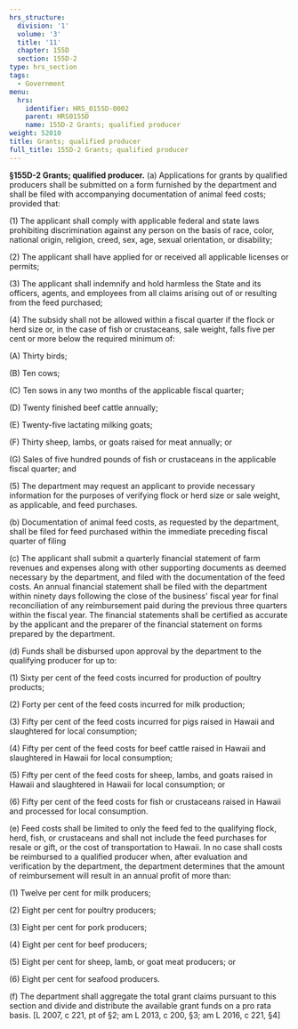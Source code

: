 ```yaml
---
hrs_structure:
  division: '1'
  volume: '3'
  title: '11'
  chapter: 155D
  section: 155D-2
type: hrs_section
tags:
  - Government
menu:
  hrs:
    identifier: HRS_0155D-0002
    parent: HRS0155D
    name: 155D-2 Grants; qualified producer
weight: 52010
title: Grants; qualified producer
full_title: 155D-2 Grants; qualified producer
---
```

**§155D-2 Grants; qualified producer.** (a) Applications for grants by qualified producers shall be submitted on a form furnished by the department and shall be filed with accompanying documentation of animal feed costs; provided that:

(1) The applicant shall comply with applicable federal and state laws prohibiting discrimination against any person on the basis of race, color, national origin, religion, creed, sex, age, sexual orientation, or disability;

(2) The applicant shall have applied for or received all applicable licenses or permits;

(3) The applicant shall indemnify and hold harmless the State and its officers, agents, and employees from all claims arising out of or resulting from the feed purchased;

(4) The subsidy shall not be allowed within a fiscal quarter if the flock or herd size or, in the case of fish or crustaceans, sale weight, falls five per cent or more below the required minimum of:

(A) Thirty birds;

(B) Ten cows;

(C) Ten sows in any two months of the applicable fiscal quarter;

(D) Twenty finished beef cattle annually;

(E) Twenty-five lactating milking goats;

(F) Thirty sheep, lambs, or goats raised for meat annually; or

(G) Sales of five hundred pounds of fish or crustaceans in the applicable fiscal quarter; and

(5) The department may request an applicant to provide necessary information for the purposes of verifying flock or herd size or sale weight, as applicable, and feed purchases.

(b) Documentation of animal feed costs, as requested by the department, shall be filed for feed purchased within the immediate preceding fiscal quarter of filing

(c) The applicant shall submit a quarterly financial statement of farm revenues and expenses along with other supporting documents as deemed necessary by the department, and filed with the documentation of the feed costs. An annual financial statement shall be filed with the department within ninety days following the close of the business' fiscal year for final reconciliation of any reimbursement paid during the previous three quarters within the fiscal year. The financial statements shall be certified as accurate by the applicant and the preparer of the financial statement on forms prepared by the department.

(d) Funds shall be disbursed upon approval by the department to the qualifying producer for up to:

(1) Sixty per cent of the feed costs incurred for production of poultry products;

(2) Forty per cent of the feed costs incurred for milk production;

(3) Fifty per cent of the feed costs incurred for pigs raised in Hawaii and slaughtered for local consumption;

(4) Fifty per cent of the feed costs for beef cattle raised in Hawaii and slaughtered in Hawaii for local consumption;

(5) Fifty per cent of the feed costs for sheep, lambs, and goats raised in Hawaii and slaughtered in Hawaii for local consumption; or

(6) Fifty per cent of the feed costs for fish or crustaceans raised in Hawaii and processed for local consumption.

(e) Feed costs shall be limited to only the feed fed to the qualifying flock, herd, fish, or crustaceans and shall not include the feed purchases for resale or gift, or the cost of transportation to Hawaii. In no case shall costs be reimbursed to a qualified producer when, after evaluation and verification by the department, the department determines that the amount of reimbursement will result in an annual profit of more than:

(1) Twelve per cent for milk producers;

(2) Eight per cent for poultry producers;

(3) Eight per cent for pork producers;

(4) Eight per cent for beef producers;

(5) Eight per cent for sheep, lamb, or goat meat producers; or

(6) Eight per cent for seafood producers.

(f) The department shall aggregate the total grant claims pursuant to this section and divide and distribute the available grant funds on a pro rata basis. [L 2007, c 221, pt of §2; am L 2013, c 200, §3; am L 2016, c 221, §4]